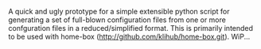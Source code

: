 A quick and ugly prototype for a simple extensible python script for
generating a set of full-blown configuration files from one or more
confguration files in a reduced/simplified format. This is primarily
intended to be used with home-box (http://github.com/klihub/home-box.git).
WiP...
